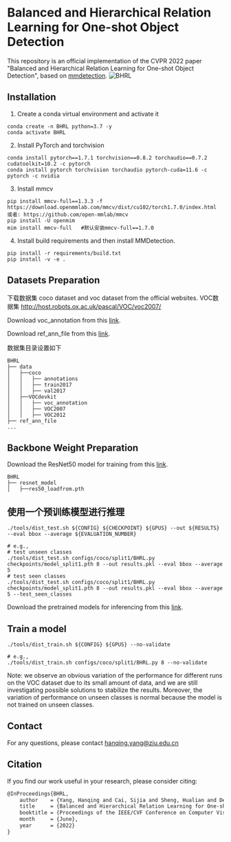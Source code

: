 # Balanced and Hierarchical Relation Learning for One-shot Object Detection
This repository is an official implementation of the CVPR 2022 paper "Balanced and Hierarchical Relation Learning for One-shot Object Detection", based on [mmdetection](https://github.com/open-mmlab/mmdetection).
![BHRL](images/BHRL.png)

## Installation

1. Create a conda virtual environment and activate it

```shell
conda create -n BHRL python=3.7 -y
conda activate BHRL
```

2. Install PyTorch and torchvision 

```shell
conda install pytorch==1.7.1 torchvision==0.8.2 torchaudio==0.7.2 cudatoolkit=10.2 -c pytorch
conda install pytorch torchvision torchaudio pytorch-cuda=11.6 -c pytorch -c nvidia

```

3. Install mmcv

```shell
pip install mmcv-full==1.3.3 -f https://download.openmmlab.com/mmcv/dist/cu102/torch1.7.0/index.html
或者: https://github.com/open-mmlab/mmcv
pip install -U openmim
mim install mmcv-full   #默认安装mmcv-full==1.7.0
```

4. Install build requirements and then install MMDetection.

```shell
pip install -r requirements/build.txt
pip install -v -e . 
```

## Datasets Preparation

下载数据集 coco dataset and voc dataset from the official websites. 
VOC数据集
http://host.robots.ox.ac.uk/pascal/VOC/voc2007/

Download voc_annotation from this [link](https://drive.google.com/drive/folders/1czLhPw65ILmiGU8z95qHGkVTi0EdTGiJ?usp=sharing).

Download ref_ann_file from this [link](https://drive.google.com/drive/folders/1GztcOl8ltCVv9YJdhuvFZq15LTwxWJ7M?usp=sharing).

数据集目录设置如下
```
BHRL
├── data
│   ├──coco
│   │   ├── annotations
│   │   ├── train2017
│   │   ├── val2017
│   ├──VOCdevkit
│   │   ├── voc_annotation
│   │   ├── VOC2007
│   │   ├── VOC2012
├── ref_ann_file
...
```

## Backbone Weight Preparation

Download the ResNet50 model for training from this [link](https://drive.google.com/file/d/1tcRtU-CBu1q00cnnZ6jiF2vvQCzY0a4P/view?usp=sharing).

```
BHRL
├── resnet_model
│   ├──res50_loadfrom.pth
```

## 使用一个预训练模型进行推理 
```shell
./tools/dist_test.sh ${CONFIG} ${CHECKPOINT} ${GPUS} --out ${RESULTS} --eval bbox --average ${EVALUATION_NUMBER}

# e.g.,
# test unseen classes
./tools/dist_test.sh configs/coco/split1/BHRL.py checkpoints/model_split1.pth 8 --out results.pkl --eval bbox --average 5
# test seen classes
./tools/dist_test.sh configs/coco/split1/BHRL.py checkpoints/model_split1.pth 8 --out results.pkl --eval bbox --average 5 --test_seen_classes
```
Download the pretrained models for inferencing from this [link](https://drive.google.com/drive/folders/1emTPlHRT2_z3Rrgo1ltbcGyVvr3ZEF_v?usp=sharing).

## Train a model
```shell
./tools/dist_train.sh ${CONFIG} ${GPUS} --no-validate

# e.g.,
./tools/dist_train.sh configs/coco/split1/BHRL.py 8 --no-validate
```
Note: we observe an obvious variation of the performance for different runs on the VOC dataset due to its small amount of data, and we are still investigating possible solutions to stabilize the results. Moreover, the variation of performance on unseen classes is normal because the model is not trained on unseen classes.

## Contact 
For any questions, please contact hanqing.yang@zju.edu.cn

## Citation
If you find our work useful in your research, please consider citing:

```latex
@InProceedings{BHRL,
    author    = {Yang, Hanqing and Cai, Sijia and Sheng, Hualian and Deng, Bing and Huang, Jianqiang and Hua, Xiansheng and Tang, Yong and Zhang, Yu},
    title     = {Balanced and Hierarchical Relation Learning for One-shot Object Detection},
    booktitle = {Proceedings of the IEEE/CVF Conference on Computer Vision and Pattern Recognition (CVPR)},
    month     = {June},
    year      = {2022}
}
```

